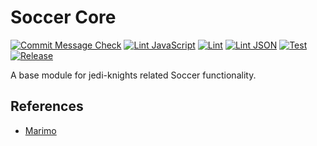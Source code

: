 # Soccer Core

[![Commit Message Check](https://github.com/jedi-knights/jk-soccer-core/actions/workflows/commitlint.yml/badge.svg)](https://github.com/jedi-knights/jk-soccer-core/actions/workflows/commitlint.yml)
[![Lint JavaScript](https://github.com/jedi-knights/jk-soccer-core/actions/workflows/eslint.yml/badge.svg)](https://github.com/jedi-knights/jk-soccer-core/actions/workflows/eslint.yml)
[![Lint](https://github.com/jedi-knights/jk-soccer-core/actions/workflows/lint.yml/badge.svg)](https://github.com/jedi-knights/jk-soccer-core/actions/workflows/lint.yml)
[![Lint JSON](https://github.com/jedi-knights/jk-soccer-core/actions/workflows/jsonlint.yml/badge.svg)](https://github.com/jedi-knights/jk-soccer-core/actions/workflows/jsonlint.yml)
[![Test](https://github.com/jedi-knights/jk-soccer-core/actions/workflows/test.yml/badge.svg)](https://github.com/jedi-knights/jk-soccer-core/actions/workflows/test.yml)
[![Release](https://github.com/jedi-knights/jk-soccer-core/actions/workflows/release.yml/badge.svg)](https://github.com/jedi-knights/jk-soccer-core/actions/workflows/release.yml)

A base module for jedi-knights related Soccer functionality.

## References

- [Marimo](https://docs.marimo.io/)